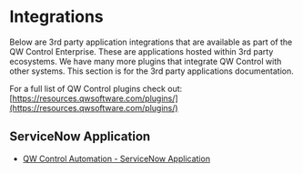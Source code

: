 # Integrations

Below are 3rd party application integrations that are available as part of the QW Control Enterprise. These are applications hosted within 3rd party ecosystems. We have many more plugins that integrate QW Control with other systems. This section is for the 3rd party applications documentation.  

For a full list of QW Control plugins check out: [https://resources.qwsoftware.com/plugins/](https://resources.qwsoftware.com/plugins/)

## ServiceNow Application

- [QW Control Automation - ServiceNow Application](/manual/integrations/servicenow-app.md)
